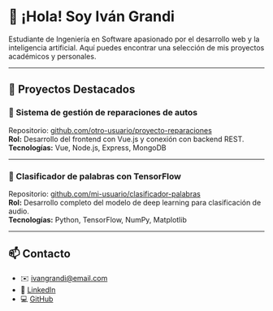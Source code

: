 # 👋 ¡Hola! Soy Iván Grandi

Estudiante de Ingeniería en Software apasionado por el desarrollo web y la inteligencia artificial. Aquí puedes encontrar una selección de mis proyectos académicos y personales.

---

## 🚀 Proyectos Destacados

### 🔧 Sistema de gestión de reparaciones de autos
Repositorio: [github.com/otro-usuario/proyecto-reparaciones](https://github.com/otro-usuario/proyecto-reparaciones)  
**Rol:** Desarrollo del frontend con Vue.js y conexión con backend REST.  
**Tecnologías:** Vue, Node.js, Express, MongoDB

---

### 🧠 Clasificador de palabras con TensorFlow
Repositorio: [github.com/mi-usuario/clasificador-palabras](https://github.com/mi-usuario/clasificador-palabras)  
**Rol:** Desarrollo completo del modelo de deep learning para clasificación de audio.  
**Tecnologías:** Python, TensorFlow, NumPy, Matplotlib

---

## 📫 Contacto
- ✉️ ivangrandi@email.com
- 🔗 [LinkedIn](https://linkedin.com/in/ivangrandi)
- 💻 [GitHub](https://github.com/ivangrandi)
